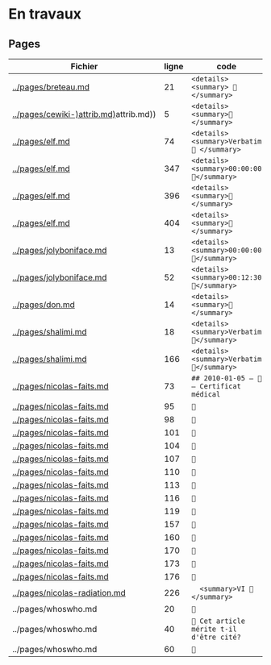 # En travaux

## Pages
|Fichier                                 |ligne| code                                   |
|----------------------------------------|-----|----------------------------------------|
|[../pages/breteau.md](../pages/breteau.md)|21|`<details><summary> 🚧 </summary>`|
|[../pages/cewiki-)attrib.md)](../pages/cewiki-)attrib.md))|5|`<details><summary>🚧</summary>`|
|[../pages/elf.md](../pages/elf.md)|74|`<details><summary>Verbatim 🚧 </summary>`|
|[../pages/elf.md](../pages/elf.md)|347|`<details><summary>00:00:00 🚧</summary>`|
|[../pages/elf.md](../pages/elf.md)|396|`<details><summary>🚧 </summary>`|
|[../pages/elf.md](../pages/elf.md)|404|`<details><summary>🚧 </summary>`|
|[../pages/jolyboniface.md](../pages/jolyboniface.md)|13|`<details><summary>00:00:00 🚧</summary>`|
|[../pages/jolyboniface.md](../pages/jolyboniface.md)|52|`<details><summary>00:12:30 🚧</summary>`|
|[../pages/don.md](../pages/don.md)|14|`<details><summary>🚧</summary>`|
|[../pages/shalimi.md](../pages/shalimi.md)|18|`<details><summary>Verbatim 🚧</summary>`|
|[../pages/shalimi.md](../pages/shalimi.md)|166|`<details><summary>Verbatim 🚧</summary>`|
|[../pages/nicolas-faits.md](../pages/nicolas-faits.md)|73|`## 2010-01-05 — 🚧 — Certificat médical`|
|[../pages/nicolas-faits.md](../pages/nicolas-faits.md)|95|`🚧`|
|[../pages/nicolas-faits.md](../pages/nicolas-faits.md)|98|`🚧`|
|[../pages/nicolas-faits.md](../pages/nicolas-faits.md)|101|`🚧`|
|[../pages/nicolas-faits.md](../pages/nicolas-faits.md)|104|`🚧`|
|[../pages/nicolas-faits.md](../pages/nicolas-faits.md)|107|`🚧`|
|[../pages/nicolas-faits.md](../pages/nicolas-faits.md)|110|`🚧`|
|[../pages/nicolas-faits.md](../pages/nicolas-faits.md)|113|`🚧`|
|[../pages/nicolas-faits.md](../pages/nicolas-faits.md)|116|`🚧`|
|[../pages/nicolas-faits.md](../pages/nicolas-faits.md)|119|`🚧`|
|[../pages/nicolas-faits.md](../pages/nicolas-faits.md)|157|`🚧`|
|[../pages/nicolas-faits.md](../pages/nicolas-faits.md)|160|`🚧`|
|[../pages/nicolas-faits.md](../pages/nicolas-faits.md)|170|`🚧`|
|[../pages/nicolas-faits.md](../pages/nicolas-faits.md)|173|`🚧`|
|[../pages/nicolas-faits.md](../pages/nicolas-faits.md)|176|`🚧`|
|[../pages/nicolas-radiation.md](../pages/nicolas-radiation.md)|226|`  <summary>VI 🚧 </summary>`|
|../pages/whoswho.md|20|`🚧`|
|../pages/whoswho.md|40|`🚧 Cet article mérite t-il d'être cité?`|
|../pages/whoswho.md|60|`🚧`|
